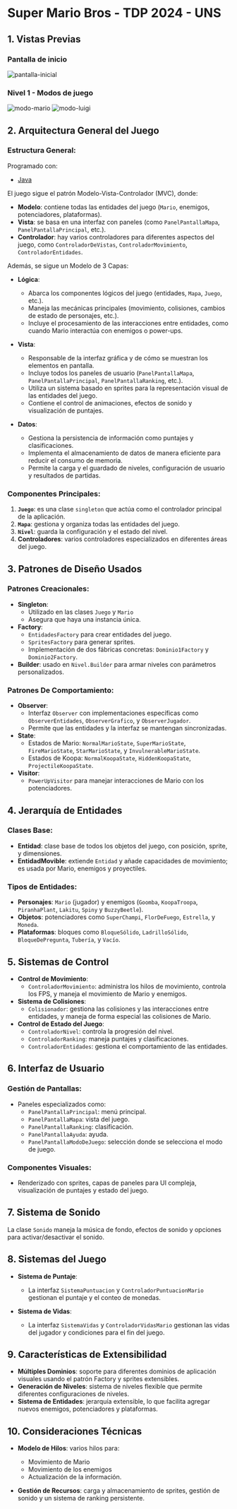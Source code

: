 # **Super Mario Bros - TDP 2024 - UNS**

## 1. Vistas Previas
### Pantalla de inicio
![pantalla-inicial](./Fuentes/src/assets/imagenes/vistas-previas/pantalla-inicial.png)

### Nivel 1 - Modos de juego
![modo-mario](./Fuentes/src/assets/imagenes/vistas-previas/modo-mario.png)
![modo-luigi](./Fuentes/src/assets/imagenes/vistas-previas/modo-luigi.png)

## 2. Arquitectura General del Juego

### **Estructura General:**
Programado con:
- [Java](https://www.java.com/)

El juego sigue el patrón Modelo-Vista-Controlador (MVC), donde:
- **Modelo**: contiene todas las entidades del juego (`Mario`, enemigos, potenciadores, plataformas).
- **Vista**: se basa en una interfaz con paneles (como `PanelPantallaMapa`, `PanelPantallaPrincipal`, etc.).
- **Controlador**: hay varios controladores para diferentes aspectos del juego, como `ControladorDeVistas`, `ControladorMovimiento`, `ControladorEntidades`.

Además, se sigue un Modelo de 3 Capas:
- **Lógica**:
  - Abarca los componentes lógicos del juego (entidades, `Mapa`, `Juego`, etc.).
  - Maneja las mecánicas principales (movimiento, colisiones, cambios de estado de personajes, etc.).
  - Incluye el procesamiento de las interacciones entre entidades, como cuando Mario interactúa con enemigos o power-ups.
    
- **Vista**:
  - Responsable de la interfaz gráfica y de cómo se muestran los elementos en pantalla.
  - Incluye todos los paneles de usuario (`PanelPantallaMapa`, `PanelPantallaPrincipal`, `PanelPantallaRanking`, etc.).
  - Utiliza un sistema basado en sprites para la representación visual de las entidades del juego.
  - Contiene el control de animaciones, efectos de sonido y visualización de puntajes.
    
- **Datos**:
  - Gestiona la persistencia de información como puntajes y clasificaciones.
  - Implementa el almacenamiento de datos de manera eficiente para reducir el consumo de memoria.
  - Permite la carga y el guardado de niveles, configuración de usuario y resultados de partidas.

### **Componentes Principales:**
1. **`Juego`**: es una clase `singleton` que actúa como el controlador principal de la aplicación.
2. **`Mapa`**: gestiona y organiza todas las entidades del juego.
3. **`Nivel`**: guarda la configuración y el estado del nivel.
4. **Controladores**: varios controladores especializados en diferentes áreas del juego.

## 3. Patrones de Diseño Usados

### **Patrones Creacionales:**
- **Singleton**: 
  - Utilizado en las clases `Juego` y `Mario`
  - Asegura que haya una instancia única.
- **Factory**: 
  - `EntidadesFactory` para crear entidades del juego.
  - `SpritesFactory` para generar sprites.
  - Implementación de dos fábricas concretas: `Dominio1Factory` y `Dominio2Factory`.
- **Builder**: usado en `Nivel.Builder` para armar niveles con parámetros personalizados.

### **Patrones De Comportamiento:**
- **Observer**: 
  - Interfaz `Observer` con implementaciones específicas como `ObserverEntidades`, `ObserverGrafico`, y `ObserverJugador`.
  - Permite que las entidades y la interfaz se mantengan sincronizadas.
- **State**:
  - Estados de Mario: `NormalMarioState`, `SuperMarioState`, `FireMarioState`, `StarMarioState`, y `InvulnerableMarioState`.
  - Estados de Koopa: `NormalKoopaState`, `HiddenKoopaState`, `ProjectileKoopaState`.
- **Visitor**: 
  - `PowerUpVisitor` para manejar interacciones de Mario con los potenciadores.

## 4. Jerarquía de Entidades

### **Clases Base:**
- **Entidad**: clase base de todos los objetos del juego, con posición, sprite, y dimensiones.
- **EntidadMovible**: extiende `Entidad` y añade capacidades de movimiento; es usada por Mario, enemigos y proyectiles.

### **Tipos de Entidades:**
- **Personajes**: `Mario` (jugador) y enemigos (`Goomba`, `KoopaTroopa`, `PiranhaPlant`, `Lakitu`, `Spiny` y `BuzzyBeetle`).
- **Objetos**: potenciadores como `SuperChampi`, `FlorDeFuego`, `Estrella`, y `Moneda`.
- **Plataformas**: bloques como `BloqueSólido`, `LadrilloSólido`, `BloqueDePregunta`, `Tubería`, y `Vacío`.

## 5. Sistemas de Control

- **Control de Movimiento**:
  - `ControladorMovimiento`: administra los hilos de movimiento, controla los FPS, y maneja el movimiento de Mario y enemigos.
- **Sistema de Colisiones**:
  - `Colisionador`: gestiona las colisiones y las interacciones entre entidades, y maneja de forma especial las colisiones de Mario.
- **Control de Estado del Juego**:
  - `ControladorNivel`: controla la progresión del nivel.
  - `ControladorRanking`: maneja puntajes y clasificaciones.
  - `ControladorEntidades`: gestiona el comportamiento de las entidades.

## 6. Interfaz de Usuario

### **Gestión de Pantallas:**
- Paneles especializados como:
  - `PanelPantallaPrincipal`: menú principal.
  - `PanelPantallaMapa`: vista del juego.
  - `PanelPantallaRanking`: clasificación.
  - `PanelPantallaAyuda`: ayuda.
  - `PanelPantallaModoDeJuego`: selección donde se selecciona el modo de juego.

### **Componentes Visuales:**
- Renderizado con sprites, capas de paneles para UI compleja, visualización de puntajes y estado del juego.

## 7. Sistema de Sonido
La clase `Sonido` maneja la música de fondo, efectos de sonido y opciones para activar/desactivar el sonido.

## 8. Sistemas del Juego

- **Sistema de Puntaje**:
  - La interfaz `SistemaPuntuacion` y `ControladorPuntuacionMario` gestionan el puntaje y el conteo de monedas.
  
- **Sistema de Vidas**:
  - La interfaz `SistemaVidas` y `ControladorVidasMario` gestionan las vidas del jugador y condiciones para el fin del juego.

## 9. Características de Extensibilidad

- **Múltiples Dominios**: soporte para diferentes dominios de aplicación visuales usando el patrón Factory y sprites extensibles.
- **Generación de Niveles**: sistema de niveles flexible que permite diferentes configuraciones de niveles.
- **Sistema de Entidades**: jerarquía extensible, lo que facilita agregar nuevos enemigos, potenciadores y plataformas.

## 10. Consideraciones Técnicas

- **Modelo de Hilos**: varios hilos para:
   - Movimiento de Mario
   - Movimiento de los enemigos 
   - Actualización de la información.
     
- **Gestión de Recursos**: carga y almacenamiento de sprites, gestión de sonido y un sistema de ranking persistente. 

